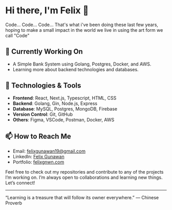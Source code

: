 # Hi there, I'm Felix 👋

Code... Code... Code... That's what i've been doing these last few years, hoping to make a small impact in the world we live in using the art form we call "Code"

## 🔭 Currently Working On
- A Simple Bank System using Golang, Postgres, Docker, and AWS.
- Learning more about backend technologies and databases.

## 🚀 Technologies & Tools

- **Frontend**: React, Next.js, Typescript, HTML, CSS
- **Backend**: Golang, Gin, Node.js, Express
- **Database**: MySQL, Postgres, MongoDB, Firebase
- **Version Control**: Git, GitHub
- **Others**: Figma, VSCode, Postman, Docker, AWS

## 📫 How to Reach Me
- Email: [felixgunawan19@gmail.com](felixgunawan19@gmail.com)
- LinkedIn: [Felix Gunawan](https://www.linkedin.com/in/felix-gunawan-011276235/)
- Portfolio: [felixgnwn.com](https://felixgnwn.com)

Feel free to check out my repositories and contribute to any of the projects I’m working on. I’m always open to collaborations and learning new things. Let’s connect!

---

“Learning is a treasure that will follow its owner everywhere.” — Chinese Proverb
